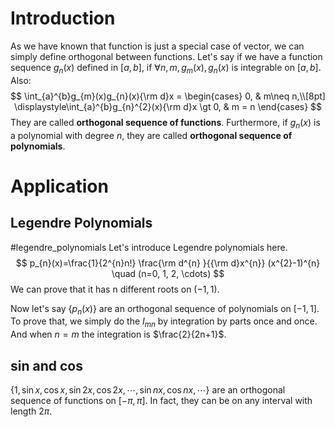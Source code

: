 
# Introduction
As we have known that function is just a special case of vector, we can simply define orthogonal between functions.
Let's say if we have a function sequence $g_{n}(x)$ defined in $[a, b]$, if $\forall n,m, g_{m}(x), g_{n}(x)$ is integrable on $[a, b]$.
Also:
$$
\int_{a}^{b}g_{m}(x)g_{n}(x){\rm d}x = \begin{cases} 0, & m\neq n,\\[8pt]
 \displaystyle\int_{a}^{b}g_{n}^{2}(x){\rm d}x \gt 0, & m = n
\end{cases}
$$
They are called **orthogonal sequence of functions**.
Furthermore, if $g_{n}(x)$ is a polynomial with degree $n$, they are called **orthogonal sequence of polynomials**.

# Application
## Legendre Polynomials
#legendre_polynomials
Let's introduce Legendre polynomials here.
$$
p_{n}(x)=\frac{1}{2^{n}n!} \frac{\rm d^{n} }{{\rm d}x^{n}} (x^{2}-1)^{n} \quad (n=0, 1, 2, \cdots)
$$
We can prove that it has n different roots on $(-1, 1)$.

Now let's say $\{p_{n}(x)\}$ are an orthogonal sequence of polynomials on $[-1, 1]$.
To prove that, we simply do the $I_{mn}$ by integration by parts once and once.
And when $n = m$ the integration is $\frac{2}{2n+1}$.

## sin and cos
$\{1, \sin x, \cos x, \sin 2x, \cos 2x, \cdots, \sin nx, \cos nx, \cdots\}$ are an orthogonal sequence of functions on $[-\pi, \pi]$.
In fact, they can be on any interval with length $2\pi$.
